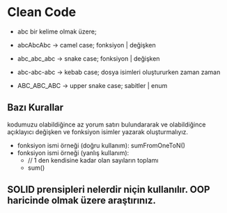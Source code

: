 # Clean Code

- abc bir kelime olmak üzere;

- abcAbcAbc -> camel case; fonksiyon | değişken

- abc_abc_abc -> snake case; fonksiyon | değişken

- abc-abc-abc -> kebab case; dosya isimleri oluştururken zaman zaman

- ABC_ABC_ABC -> upper snake case; sabitler | enum


## Bazı Kurallar

kodumuzu olabildiğince az yorum satırı bulundararak ve olabildiğince açıklayıcı değişken ve fonksiyon isimler yazarak oluşturmalıyız.

- fonksiyon ismi örneği (doğru kullanım): sumFromOneToN()
- fonksiyon ismi örneği (yanlış kullanım): 
    - // 1 den kendisine kadar olan sayıların toplamı
    - sum()

## SOLID prensipleri nelerdir niçin kullanılır. OOP haricinde olmak üzere araştırınız.